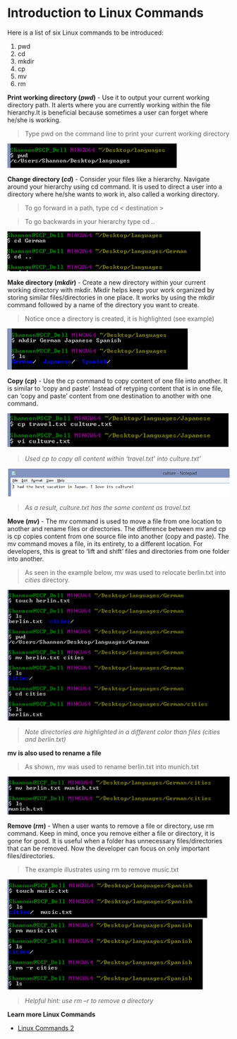 # Introduction to Linux Commands

Here is a list of six Linux commands to be introduced:

1. pwd
1. cd
1. mkdir
1. cp
1. mv
1. rm

**Print working directory (*pwd*)** - Use it to output your current working directory path. It alerts where you are currently working within the file hierarchy.It is beneficial because sometimes a user can forget where he/she is working.

> Type pwd on the command line to print your current working directory

![pwd](/images/images/LinuxCommands/pwd.png)

**Change directory (*cd*)** - Consider your files like a hierarchy. Navigate around your hierarchy using cd command. It is used to direct a user into a directory where he/she wants to work in, also called a working directory. 

> To go forward in a path, type cd  < destination >

> To go backwards in your hierarchy type cd ..  

![cd](/images/images/LinuxCommands/cd.png)

**Make directory (*mkdir*)** - Create a new directory within your current working directory with mkdir. Mkdir helps keep your work organized by storing similar files/directories in one place. It works by using the mkdir command followed by a name of the directory you want to create.

> Notice once a directory is created, it is highlighted (see example)

![mkdir](/images/images/LinuxCommands/mkdir.png)

**Copy (*cp*)** - Use the cp command to copy content of one file into another. It is similar to ‘copy and paste’. Instead of retyping content that is in one file, can ‘copy and paste’ content from one destination to another with one command.

![cpboth](/images/images/LinuxCommands/cpboth.png)

> *Used cp to copy all content within ‘travel.txt’ into culture.txt’*

![cpculture](/images/images/LinuxCommands/cpculture.png)

> *As a result, culture.txt has the same content as travel.txt*

**Move (*mv*)** - The mv command is used to move a file from one location to another and rename files or directories. The difference between mv and cp is cp copies content from one source file into another (copy and paste). The mv command moves a file, in its entirety, to a different location. For developers, this is great to ‘lift and shift’ files and directories from one folder into another.

> As seen in the example below, mv was used to relocate berlin.txt into *cities* directory.

![mv2](/images/images/LinuxCommands/mv2.png)

> *Note directories are highlighted in a different color than files (cities and berlin.txt)*

**mv is also used to rename a file**
> As shown, mv was used to rename berlin.txt into munich.txt

![mv3](/images/images/LinuxCommands/mv3.png)

**Remove (*rm*)** - When a user wants to remove a file or directory, use rm command. Keep in mind, once you remove either a file or directory, it is gone for good. It is useful when a folder has unnecessary files/directories that can be removed. Now the developer can focus on only important files/directories.

> The example illustrates using rm to remove music.txt

![rm2](/images/images/LinuxCommands/rm2.png)
![rm3](/images/images/LinuxCommands/rm3.png)

> *Helpful hint: use rm –r to remove a directory*



**Learn more Linux Commands**
* [Linux Commands 2](https://github.com/Shannon-NJIT/MiniProject1/blob/master/LinuxCommands/LinuxCommands2.md)
